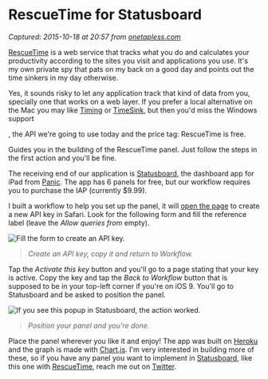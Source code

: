 # RescueTime for Statusboard

_Captured: 2015-10-18 at 20:57 from [onetapless.com](https://onetapless.com/rescuetime-for-statusboard)_

[RescueTime](https://www.rescuetime.com/ref/503190) is a web service that tracks what you do and calculates your productivity according to the sites you visit and applications you use. It's my own private spy that pats on my back on a good day and points out the time sinkers in my day otherwise.

Yes, it sounds risky to let any application track that kind of data from you, specially one that works on a web layer. If you prefer a local alternative on the Mac you may like [Timing](https://itunes.apple.com/app/id431511738?mt=12&ign-mpt=uo%253D4&at=10l4KL) or [TimeSink](https://itunes.apple.com/us/app/time-sink/id404363161?mt=12&at=10l4KL), but then you'd miss the Windows support

, the API we're going to use today and the price tag: RescueTime is free.

Guides you in the building of the RescueTime panel. Just follow the steps in the first action and you'll be fine.

The receiving end of our application is [Statusboard](https://geo.itunes.apple.com/us/app/status-board/id449955536?mt=8&at=10l4KL), the dashboard app for iPad from [Panic](https://panic.com/statusboard/). The app has 6 panels for free, but our workflow requires you to purchase the IAP (currently $9.99).

I built a workflow to help you set up the panel, it will [open the page](https://www.rescuetime.com/anapi/manage) to create a new API key in Safari. Look for the following form and fill the reference label (leave the _Allow queries from_ empty).

![Fill the form to create an API key.](http://img-1775.kxcdn.com/rescuetime-for-statusboard/create-api-form.png)

> _Create an API key, copy it and return to Workflow._

Tap the _Activate this key_ button and you'll go to a page stating that your key is active. Copy the key and tap the _Back to Workflow_ button that is supposed to be in your top-left corner if you're on iOS 9. You'll go to Statusboard and be asked to position the panel.

![If you see this popup in Statusboard, the action worked.](http://img-1775.kxcdn.com/rescuetime-for-statusboard/accept-panel.png)

> _Position your panel and you're done._

Place the panel wherever you like it and enjoy! The app was built on [Heroku](https://www.heroku.com) and the graph is made with [Chart.js](http://www.chartjs.org). I'm very interested in building more of these, so if you have any panel you want to implement in [Statusboard](https://geo.itunes.apple.com/us/app/status-board/id449955536?mt=8&at=10l4KL), like this one with [RescueTime](https://www.rescuetime.com/ref/503190), reach me out on [Twitter](https://twitter.com/onetapless).
